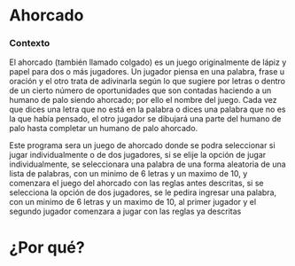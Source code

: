 # Ahorcado
### Contexto
El ahorcado (también llamado colgado) es un juego originalmente de lápiz y papel para dos o más jugadores. Un jugador piensa en una palabra, frase u oración y el otro trata de adivinarla según lo que sugiere por letras o dentro de un cierto número de oportunidades que son contadas haciendo a un humano de palo siendo ahorcado; por ello el nombre del juego. Cada vez que dices una letra que no está en la palabra o dices una palabra que no es la que había pensado, el otro jugador se dibujará una parte del humano de palo hasta completar un humano de palo ahorcado.

Este programa sera un juego de ahorcado donde se podra seleccionar si jugar individualmente o de dos jugadores, si se elije la opción de jugar individualmente, se seleccionara una palabra de una forma aleatoria de una lista de palabras, con un minimo de 6 letras y un maximo de 10, y comenzara el juego del ahorcado con las reglas antes descritas, si se selecciona la opción de dos jugadores, se le pedira ingresar una palabra, con un minimo de 6 letras y un maximo de 10, al primer jugador y el segundo jugador comenzara a jugar con las reglas ya descritas
# ¿Por qué?

